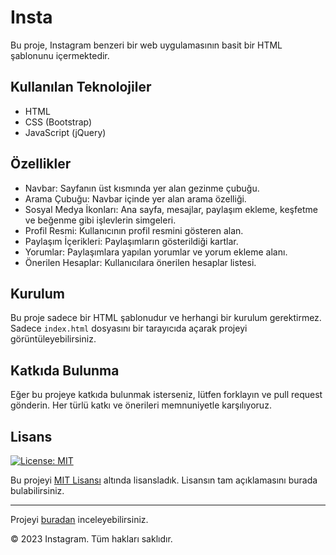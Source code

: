 # Insta

Bu proje, Instagram benzeri bir web uygulamasının basit bir HTML şablonunu içermektedir.

## Kullanılan Teknolojiler

- HTML
- CSS (Bootstrap)
- JavaScript (jQuery)

## Özellikler

- Navbar: Sayfanın üst kısmında yer alan gezinme çubuğu.
- Arama Çubuğu: Navbar içinde yer alan arama özelliği.
- Sosyal Medya İkonları: Ana sayfa, mesajlar, paylaşım ekleme, keşfetme ve beğenme gibi işlevlerin simgeleri.
- Profil Resmi: Kullanıcının profil resmini gösteren alan.
- Paylaşım İçerikleri: Paylaşımların gösterildiği kartlar.
- Yorumlar: Paylaşımlara yapılan yorumlar ve yorum ekleme alanı.
- Önerilen Hesaplar: Kullanıcılara önerilen hesaplar listesi.

## Kurulum

Bu proje sadece bir HTML şablonudur ve herhangi bir kurulum gerektirmez. Sadece `index.html` dosyasını bir tarayıcıda açarak projeyi görüntüleyebilirsiniz.

## Katkıda Bulunma

Eğer bu projeye katkıda bulunmak isterseniz, lütfen forklayın ve pull request gönderin. Her türlü katkı ve önerileri memnuniyetle karşılıyoruz.

## Lisans

[![License: MIT](https://img.shields.io/badge/License-MIT-yellow.svg)](https://opensource.org/licenses/MIT)

Bu projeyi [MIT Lisansı](https://opensource.org/licenses/MIT) altında lisansladık. Lisansın tam açıklamasını burada bulabilirsiniz.

---

Projeyi [buradan](index.html) inceleyebilirsiniz.

© 2023 Instagram. Tüm hakları saklıdır.

